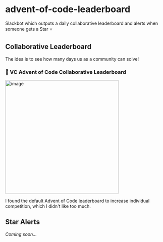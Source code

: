 # advent-of-code-leaderboard

Slackbot which outputs a daily collaborative leaderboard and alerts when someone gets a Star ⭐️

## Collaborative Leaderboard

The idea is to see how many days us as a community can solve!

### :christmas_tree: VC Advent of Code Collaborative Leaderboard

<img width="359" alt="image" src="https://github.com/user-attachments/assets/3460c2d9-9bc0-4b90-80c4-3c5a7271a16b">

I found the default Advent of Code leaderboard to increase individual competition, which I didn't like too much.

## Star Alerts

*Coming soon...*
